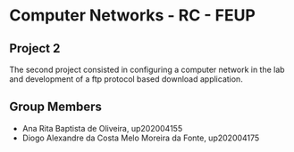 # Computer Networks - RC - FEUP

## Project 2

The second project consisted in configuring a computer network in the lab and development of a ftp protocol based download application.

## Group Members
- Ana Rita Baptista de Oliveira, up202004155
- Diogo Alexandre da Costa Melo Moreira da Fonte, up202004175
